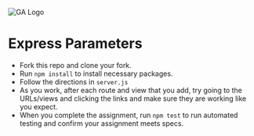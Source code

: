 ![GA Logo](https://ga-dash.s3.amazonaws.com/production/assets/logo-9f88ae6c9c3871690e33280fcf557f33.png)

# Express Parameters

* Fork this repo and clone your fork.
* Run <code>npm install</code> to install necessary packages.
* Follow the directions in `server.js`
* As you work, after each route and view that you add, try going to the URLs/views and clicking the links and make sure they are working like you expect.
* When you complete the assignment, run <code>npm test</code> to run automated testing and confirm your assignment meets specs.

